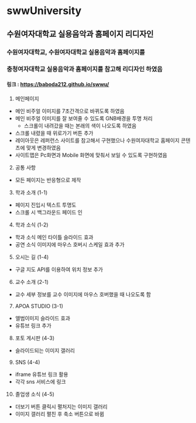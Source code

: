 # swwUniversity

## 수원여자대학교 실용음악과 홈페이지 리디자인
### 수원여자대학교, 수원여자대학교 실용음악과 홈페이지를
### 충청여자대학교 실용음악과 홈페이지를 참고해 리디자인 하였음
#### 링크 : https://baboda212.github.io/swwu/

1. 메인페이지
 + 메인 비주얼 이미지를 7초간격으로 바뀌도록 하였음
 + 메인 비주얼 이미지를 잘 보여줄 수 있도록 GNB배경을 투명 처리
    + 스크롤이 내려갔을 때는 본래의 색이 나오도록 하였음
 + 스크롤 내렸을 때 위로가기 버튼 추가
 + 레이아웃은 레퍼런스 사이트를 참고해서 구현했으나 수원여자대학교 홈페이지 콘텐츠에 맞게 변경하였음
 + 사이트맵은 Pc화면과 Mobile 화면에 맞춰서 보일 수 있도록 구현하였음
 
2. 공통 사항
  + 모든 페이지는 반응형으로 제작
  
3. 학과 소개 (1-1)
  + 페이지 진입시 텍스트 투명도
  + 스크롤 시 백그라운드 페이드 인
  
4. 학과 소식 (1-2)
  + 학과 소식 메인 타이틀 슬라이드 효과
  + 공연 소식 이미지에 마우스 호버시 스케일 효과 추가
  
5. 오시는 길 (1-4)
  + 구글 지도 API를 이용하여 위치 정보 추가

6. 교수 소개 (2-1)
  + 교수 세부 정보를 교수 이미지에 마우스 호버했을 때 나오도록 함

7. APOA STUDIO (3-1)
  + 앨범이미지 슬라이드 효과
  + 유튜브 링크 추가
  
8. 포토 게시판 (4-3)
  + 슬라이드되는 이미지 갤러리

9. SNS (4-4)
  + iframe 유튜브 링크 활용
  + 각각 sns 서비스에 링크

10. 졸업생 소식 (4-5)
  + 더보기 버튼 클릭시 펼처지는 이미지 갤러리
  + 이미지 갤러리 펼친 후 축소 버튼으로 바뀜
